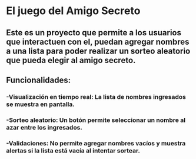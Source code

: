 # **El juego del Amigo Secreto**

## Este es un proyecto que permite a los usuarios que interactuen con el, puedan agregar nombres a una lista para poder realizar un sorteo aleatorio que pueda elegir al amigo secreto.

## Funcionalidades: 

### -Visualización en tiempo real: La lista de nombres ingresados se muestra en pantalla.

### -Sorteo aleatorio: Un botón permite seleccionar un nombre al azar entre los ingresados.

### -Validaciones: No permite agregar nombres vacíos y muestra alertas si la lista está vacía al intentar sortear.

